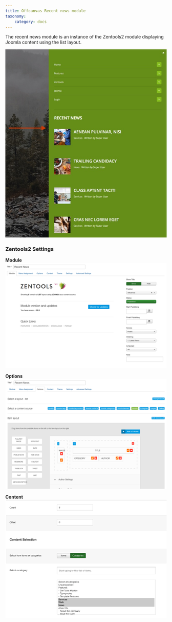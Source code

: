 ```yaml
---
title: Offcanvas Recent news module
taxonomy:
    category: docs
---
```



The recent news module is an instance of the Zentools2 module displaying Joomla content using the list layout.

![Recent News](recent-news.jpg)

### Zentools2 Settings

**Module**
![Recent News](recent1.png)


**Options**
![Recent News2](recent2.png)


**Content**
![Recent News3](recent3.png)